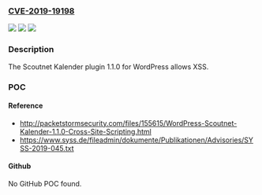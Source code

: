 ### [CVE-2019-19198](https://cve.mitre.org/cgi-bin/cvename.cgi?name=CVE-2019-19198)
![](https://img.shields.io/static/v1?label=Product&message=n%2Fa&color=blue)
![](https://img.shields.io/static/v1?label=Version&message=n%2Fa&color=blue)
![](https://img.shields.io/static/v1?label=Vulnerability&message=n%2Fa&color=brighgreen)

### Description

The Scoutnet Kalender plugin 1.1.0 for WordPress allows XSS.

### POC

#### Reference
- http://packetstormsecurity.com/files/155615/WordPress-Scoutnet-Kalender-1.1.0-Cross-Site-Scripting.html
- https://www.syss.de/fileadmin/dokumente/Publikationen/Advisories/SYSS-2019-045.txt

#### Github
No GitHub POC found.

